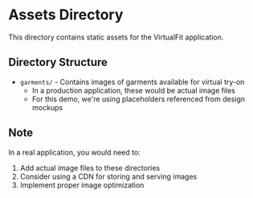 # Assets Directory

This directory contains static assets for the VirtualFit application.

## Directory Structure

- `garments/` - Contains images of garments available for virtual try-on
  - In a production application, these would be actual image files
  - For this demo, we're using placeholders referenced from design mockups

## Note

In a real application, you would need to:
1. Add actual image files to these directories
2. Consider using a CDN for storing and serving images
3. Implement proper image optimization